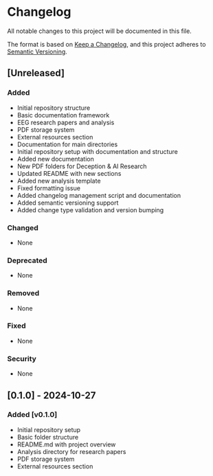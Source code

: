 # Changelog

All notable changes to this project will be documented in this file.

The format is based on [Keep a Changelog](https://keepachangelog.com/en/1.0.0/),
and this project adheres to [Semantic Versioning](https://semver.org/spec/v2.0.0.html).

## [Unreleased]

### Added

- Initial repository structure
- Basic documentation framework
- EEG research papers and analysis
- PDF storage system
- External resources section
- Documentation for main directories
- Initial repository setup with documentation and structure
- Added new documentation
- New PDF folders for Deception & AI Research
- Updated README with new sections
- Added new analysis template
- Fixed formatting issue
- Added changelog management script and documentation
- Added semantic versioning support
- Added change type validation and version bumping

### Changed

- None

### Deprecated

- None

### Removed

- None

### Fixed

- None

### Security

- None

## [0.1.0] - 2024-10-27

### Added [v0.1.0]

- Initial repository setup
- Basic folder structure
- README.md with project overview
- Analysis directory for research papers
- PDF storage system
- External resources section
